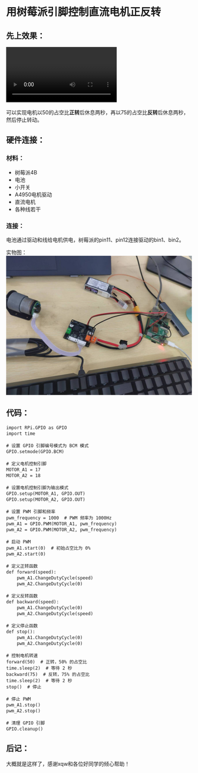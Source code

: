# 用树莓派引脚控制直流电机正反转

## 先上效果：

<video controls src="电机正反转.mp4" title="Title"></video>

可以实现电机以50的占空比**正转**后休息两秒，再以75的占空比**反转**后休息两秒，然后停止转动。

## 硬件连接：
### 材料：
- 树莓派4B
- 电池
- 小开关
- A4950电机驱动
- 直流电机
- 各种线若干
  
### 连接：
电池通过驱动和线给电机供电，树莓派的pin11、pin12连接驱动的bin1、bin2。

实物图：
![alt text](8005e05185c53c9e92cd729fff696b30_720.jpg)


## 代码：
```
import RPi.GPIO as GPIO
import time

# 设置 GPIO 引脚编号模式为 BCM 模式
GPIO.setmode(GPIO.BCM)

# 定义电机控制引脚
MOTOR_A1 = 17
MOTOR_A2 = 18

# 设置电机控制引脚为输出模式
GPIO.setup(MOTOR_A1, GPIO.OUT)
GPIO.setup(MOTOR_A2, GPIO.OUT)

# 设置 PWM 引脚和频率
pwm_frequency = 1000  # PWM 频率为 1000Hz
pwm_A1 = GPIO.PWM(MOTOR_A1, pwm_frequency)
pwm_A2 = GPIO.PWM(MOTOR_A2, pwm_frequency)

# 启动 PWM
pwm_A1.start(0)  # 初始占空比为 0%
pwm_A2.start(0)

# 定义正转函数
def forward(speed):
    pwm_A1.ChangeDutyCycle(speed)
    pwm_A2.ChangeDutyCycle(0)

# 定义反转函数
def backward(speed):
    pwm_A1.ChangeDutyCycle(0)
    pwm_A2.ChangeDutyCycle(speed)

# 定义停止函数
def stop():
    pwm_A1.ChangeDutyCycle(0)
    pwm_A2.ChangeDutyCycle(0)

# 控制电机转速
forward(50)  # 正转，50% 的占空比
time.sleep(2)  # 等待 2 秒
backward(75)  # 反转，75% 的占空比
time.sleep(2)  # 等待 2 秒
stop()  # 停止

# 停止 PWM
pwm_A1.stop()
pwm_A2.stop()

# 清理 GPIO 引脚
GPIO.cleanup()
```
## 后记：
大概就是这样了，感谢xqw和各位好同学的倾心帮助！
